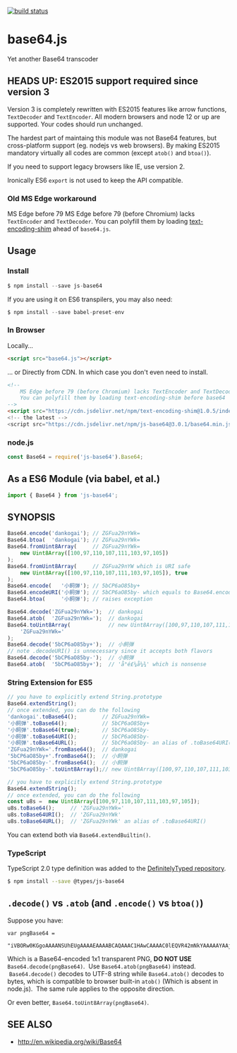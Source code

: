 [![build status](https://secure.travis-ci.org/dankogai/js-base64.png)](http://travis-ci.org/dankogai/js-base64)

# base64.js

Yet another Base64 transcoder

## HEADS UP: ES2015 support required since version 3

Version 3 is completely rewritten with ES2015 features like arrow functions, `TextDecoder` and `TextEncoder`.  All modern browsers and node 12 or up are supported.  Your codes should run unchanged.

The hardest part of maintaing this module was not Base64 features, but cross-platform support (eg. nodejs vs web browsers).  By making ES2015 mandatory virtually all codes are common (except `atob()` and `btoa()`).

If you need to support legacy browsers like IE, use version 2.

[text-encoding-shim]: https://www.npmjs.com/package/text-encoding-shim

Ironically ES6 `export` is not used to keep the API compatible.

### Old MS Edge workaround

MS Edge before 79 MS Edge before 79 (before Chromium) lacks `TextEncoder` and `TextDecoder`. You can polyfill them by loading [text-encoding-shim] ahead of `base64.js`.

## Usage

### Install

```javascript
$ npm install --save js-base64
```

If you are using it on ES6 transpilers, you may also need:

```javascript
$ npm install --save babel-preset-env
```

### In Browser

Locally…

```html
<script src="base64.js"></script>
```

… or Directly from CDN.  In which case you don't even need to install.

```html
<!-- 
    MS Edge before 79 (before Chromium) lacks TextEncoder and TextDecoder.
    You can polyfill them by loading text-encoding-shim before base64
-->
<script src="https://cdn.jsdelivr.net/npm/text-encoding-shim@1.0.5/index.min.js">
<!-- the latest -->
<script src="https://cdn.jsdelivr.net/npm/js-base64@3.0.1/base64.min.js">
```

### node.js

```javascript
const Base64 = require('js-base64').Base64;
```

## As a ES6 Module (via babel, et al.)

```javascript
import { Base64 } from 'js-base64';
```

## SYNOPSIS

```javascript
Base64.encode('dankogai'); // ZGFua29nYWk=
Base64.btoa(  'dankogai'); // ZGFua29nYWk=
Base64.fromUint8Array(     // ZGFua29nYWk=
    new Uint8Array([100,97,110,107,111,103,97,105])
);
Base64.fromUint8Array(     // ZGFua29nYW which is URI safe
    new Uint8Array([100,97,110,107,111,103,97,105]), true
);
Base64.encode(   '小飼弾'); // 5bCP6aO85by+
Base64.encodeURI('小飼弾'); // 5bCP6aO85by- which equals to Base64.encode('小飼弾', true)
Base64.btoa(     '小飼弾'); // raises exception 
```

```javascript
Base64.decode('ZGFua29nYWk=');  // dankogai
Base64.atob(  'ZGFua29nYWk=');  // dankogai
Base64.toUint8Array(            // new Uint8Array([100,97,110,107,111,103,97,105])
    'ZGFua29nYWk='
);
Base64.decode('5bCP6aO85by+');  // 小飼弾
// note .decodeURI() is unnecessary since it accepts both flavors
Base64.decode('5bCP6aO85by-');  // 小飼弾
Base64.atob(  '5bCP6aO85by+');  // 'å°é£¼å¼¾' which is nonsense
```

### String Extension for ES5

```javascript
// you have to explicitly extend String.prototype
Base64.extendString();
// once extended, you can do the following
'dankogai'.toBase64();        // ZGFua29nYWk=
'小飼弾'.toBase64();           // 5bCP6aO85by+
'小飼弾'.toBase64(true);       // 5bCP6aO85by-
'小飼弾'.toBase64URI();        // 5bCP6aO85by-
'小飼弾'.toBase64URL();        // 5bCP6aO85by- an alias of .toBase64URI()
'ZGFua29nYWk='.fromBase64();  // dankogai
'5bCP6aO85by+'.fromBase64();  // 小飼弾
'5bCP6aO85by-'.fromBase64();  // 小飼弾
'5bCP6aO85by-'.toUint8Array();// new Uint8Array([100,97,110,107,111,103,97,105])
```

```javascript
// you have to explicitly extend String.prototype
Base64.extendString();
// once extended, you can do the following
const u8s =  new Uint8Array([100,97,110,107,111,103,97,105]);
u8s.toBase64();     // 'ZGFua29nYWk='
u8s.toBase64URI();  // 'ZGFua29nYWk'
u8s.toBase64URL();  // 'ZGFua29nYWk' an alias of .toBase64URI()
```

You can extend both via `Base64.extendBuiltin()`.

### TypeScript

TypeScript 2.0 type definition was added to the [DefinitelyTyped repository](https://github.com/DefinitelyTyped/DefinitelyTyped).

```bash
$ npm install --save @types/js-base64
```

## `.decode()` vs `.atob` (and `.encode()` vs `btoa()`)

Suppose you have:

```
var pngBase64 = 
  "iVBORw0KGgoAAAANSUhEUgAAAAEAAAABCAQAAAC1HAwCAAAAC0lEQVR42mNkYAAAAAYAAjCB0C8AAAAASUVORK5CYII=";
```

Which is a Base64-encoded 1x1 transparent PNG, **DO NOT USE** `Base64.decode(pngBase64)`.  Use `Base64.atob(pngBase64)` instead.  `Base64.decode()` decodes to UTF-8 string while `Base64.atob()` decodes to bytes, which is compatible to browser built-in `atob()` (Which is absent in node.js).  The same rule applies to the opposite direction.

Or even better, `Base64.toUint8Array(pngBase64)`.

## SEE ALSO

+ http://en.wikipedia.org/wiki/Base64
